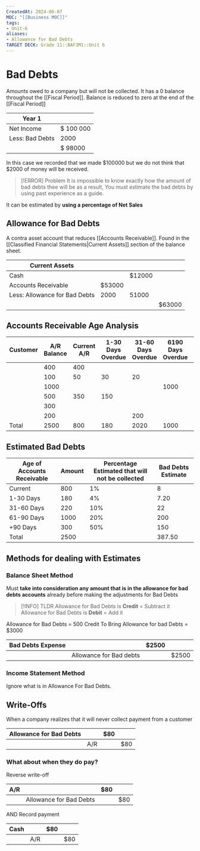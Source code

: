 ```yaml
---
CreatedAt: 2024-06-07
MOC: "[[Business MOC]]"
tags:
- Unit-6
aliases:
- Allowance for Bad Debts
TARGET DECK: Grade 11::BAF3M1::Unit 6
---
```


# Bad Debts
Amounts owed to a company but will not be collected. It has a 0 balance throughout the [[Fiscal Period]]. Balance is reduced to zero at the end of the [[Fiscal Period]]
<!--ID: 1717769566665-->


| Year 1          |           |
| --------------- | --------- |
| Net Income      | $ 100 000 |
| Less: Bad Debts | 2000      |
|                 | $ 98000   |
In this case we recorded that we made $100000 but we do not think that $2000 of money will be received.

> [!ERROR] Problem
> It is impossible to know exactly how the amount of bad debts thee will be as a result, You must estimate the bad debts by using past experience as a guide.

It can be estimated by **using a percentage of Net Sales**

## Allowance for Bad Debts
A contra asset account that reduces [[Accounts Receivable]]. Found in the [[Classified Financial Statements|Current Assets]] section of the balance sheet.
<!--ID: 1717769566667-->


| Current Assets                |        |        |        |
| ----------------------------- | ------ | ------ | ------ |
| Cash                          |        | $12000 |        |
| Accounts Receivable           | $53000 |        |        |
| Less: Allowance for Bad Debts | 2000   | 51000  |        |
|                               |        |        | $63000 |

## Accounts Receivable Age Analysis

| Customer | A/R Balance | Current A/R | 1-30 Days Overdue | 31-60 Days Overdue | 6190 Days Overdue | +90 Days Overdue |
| -------- | ----------- | ----------- | ----------------- | ------------------ | ----------------- | ---------------- |
|          | 400         | 400         |                   |                    |                   |                  |
|          | 100         | 50          | 30                | 20                 |                   |                  |
|          | 1000        |             |                   |                    | 1000              |                  |
|          | 500         | 350         | 150               |                    |                   |                  |
|          | 300         |             |                   |                    |                   | 300              |
|          | 200         |             |                   | 200                |                   |                  |
| Total    | 2500        | 800         | 180               | 2020               | 1000              | 300              |

## Estimated Bad Debts

| Age of Accounts Receivable | Amount | Percentage Estimated that will not be collected | Bad Debts Estimate |
| -------------------------- | ------ | ----------------------------------------------- | ------------------ |
| Current                    | 800    | 1%                                              | 8                  |
| 1-30 Days                  | 180    | 4%                                              | 7.20               |
| 31-60 Days                 | 220    | 10%                                             | 22                 |
| 61-90 Days                 | 1000   | 20%                                             | 200                |
| +90 Days                   | 300    | 50%                                             | 150                |
| Total                      | 2500   |                                                 | 387.50             |

## Methods for  dealing with Estimates
### Balance Sheet Method
Must **take into consideration any amount that is in the allowance for bad debts accounts** already before making the adjustments for Bad Debts

> [!INFO] TLDR
> Allowance for Bad Debts is **Credit** = Subtract it
> Allowance for Bad Debts is **Debit** = Add it


Allowance for Bad Debts = 500 Credit
To Bring Allowance for bad Debts = $3000

| Bad Debts Expense |                         | $2500 |       |
| ----------------- | ----------------------- | ----- | ----- |
|                   | Allowance for Bad debts |       | $2500 |

### Income Statement Method
Ignore what is in Allowance For Bad Debts.


## Write-Offs
When a company realizes that it will never collect payment from a customer

| Allowance for Bad Debts |     | $80 |     |
| ----------------------- | --- | --- | --- |
|                         | A/R |     | $80 |

### What about when they do pay?

Reverse write-off

| A/R |                         | $80 |     |
| --- | ----------------------- | --- | --- |
|     | Allowance for Bad Debts |     | $80 |
AND Record payment

| Cash |     | $80 |     |
| ---- | --- | --- | --- |
|      | A/R |     | $80 |
